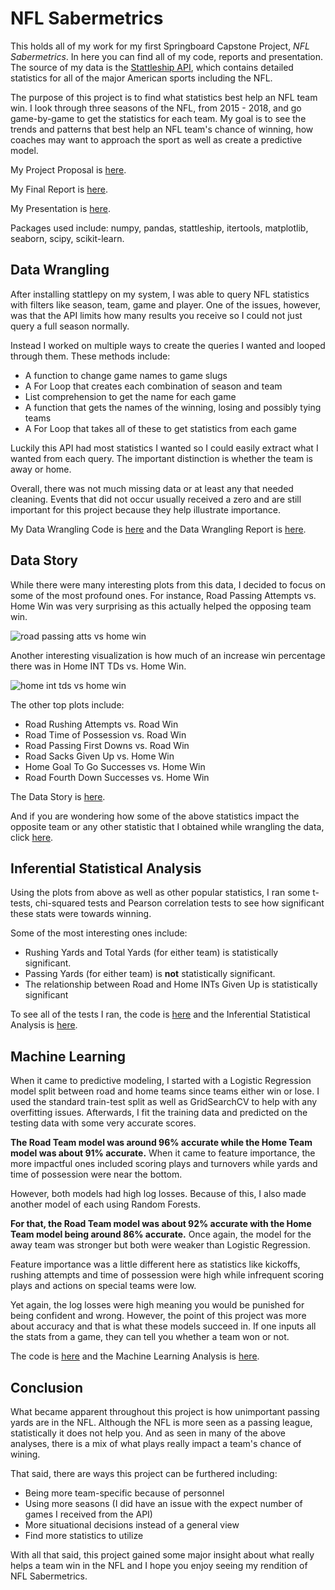 # NFL Sabermetrics

This holds all of my work for my first Springboard Capstone Project, *NFL Sabermetrics*. In here you can find all of my code, reports and presentation. The source of my data is the [Stattleship API](https://www.stattleship.com/), which contains detailed statistics for all of the major American sports including the NFL.

The purpose of this project is to find what statistics best help an NFL team win. I look through three seasons of the NFL, from 2015 - 2018, and go game-by-game to get the statistics for each team. My goal is to see the trends and patterns that best help an NFL team's chance of winning, how coaches may want to approach the sport as well as create a predictive model.

My Project Proposal is [here](https://github.com/SportsReiter12/Data-Science/blob/master/NFL%20Capstone%20Project/NFL%20Capstone%20Project%20Proposal.pdf).

My Final Report is [here](https://github.com/SportsReiter12/Data-Science/blob/master/NFL%20Capstone%20Project/NFL%20Capstone%20Final%20Report.pdf).

My Presentation is [here](https://github.com/SportsReiter12/Data-Science/blob/master/NFL%20Capstone%20Project/NFL%20Capstone%20Presentation.pptx).

Packages used include: numpy, pandas, stattleship, itertools, matplotlib, seaborn, scipy, scikit-learn.

## Data Wrangling

After installing stattlepy on my system, I was able to query NFL statistics with filters like season, team, game and player. One of the issues, however, was that the API limits how many results you receive so I could not just query a full season normally.

Instead I worked on multiple ways to create the queries I wanted and looped through them. These methods include:
  - A function to change game names to game slugs
  - A For Loop that creates each combination of season and team
  - List comprehension to get the name for each game
  - A function that gets the names of the winning, losing and possibly tying teams
  - A For Loop that takes all of these to get statistics from each game
  
Luckily this API had most statistics I wanted so I could easily extract what I wanted from each query. The important distinction is whether the team is away or home. 

Overall, there was not much missing data or at least any that needed cleaning. Events that did not occur usually received a zero and are still important for this project because they help illustrate importance.

My Data Wrangling Code is [here](https://github.com/SportsReiter12/Data-Science/blob/master/NFL%20Capstone%20Project/Data%20Wrangling/NFL%20Capstone%20Project%20Data%20Wrangling.ipynb) and the Data Wrangling Report is [here](https://github.com/SportsReiter12/Data-Science/blob/master/NFL%20Capstone%20Project/Data%20Wrangling/NFL%20Capstone%20Data%20Wrangling%20Report.pdf).

## Data Story

While there were many interesting plots from this data, I decided to focus on some of the most profound ones. For instance, Road Passing Attempts vs. Home Win was very surprising as this actually helped the opposing team win.

![road passing atts vs home win](https://user-images.githubusercontent.com/37318222/48574966-78577900-e8c5-11e8-866f-be938e758dad.png)

Another interesting visualization is how much of an increase win percentage there was in Home INT TDs vs. Home Win.

![home int tds vs home win](https://user-images.githubusercontent.com/37318222/48575013-97560b00-e8c5-11e8-9047-cab7b0f0ffea.png)

The other top plots include:
   - Road Rushing Attempts vs. Road Win
   - Road Time of Possession vs. Road Win
   - Road Passing First Downs vs. Road Win
   - Road Sacks Given Up vs. Home Win
   - Home Goal To Go Successes vs. Home Win
   - Road Fourth Down Successes vs. Home Win
   
 The Data Story is [here](https://github.com/SportsReiter12/Data-Science/blob/master/NFL%20Capstone%20Project/Data%20Storytelling/NFL%20Capstone%20Data%20Story.ipynb).
 
 And if you are wondering how some of the above statistics impact the opposite team or any other statistic that I obtained while wrangling the data, click [here](https://github.com/SportsReiter12/Data-Science/blob/master/NFL%20Capstone%20Project/Data%20Storytelling/NFL%20Capstone%20EDA%20-%20Plots.ipynb).
 
 ## Inferential Statistical Analysis
 
 Using the plots from above as well as other popular statistics, I ran some t-tests, chi-squared tests and Pearson correlation tests to see how significant these stats were towards winning.
 
 Some of the most interesting ones include:
   - Rushing Yards and Total Yards (for either team) is statistically significant.
   - Passing Yards (for either team) is **not** statistically significant.
   - The relationship between Road and Home INTs Given Up is statistically significant
   
 To see all of the tests I ran, the code is [here](https://github.com/SportsReiter12/Data-Science/blob/master/NFL%20Capstone%20Project/Inferential%20Statistics/NFL%20Capstone%20EDA%20-%20Inferential%20Statistics.ipynb) and the Inferential Statistical Analysis is [here](https://github.com/SportsReiter12/Data-Science/blob/master/NFL%20Capstone%20Project/Inferential%20Statistics/NFL%20Capstone%20Inferential%20Statistical%20Analysis.pdf).
 
 ## Machine Learning
 
 When it came to predictive modeling, I started with a Logistic Regression model split between road and home teams since teams either win or lose. I used the standard train-test split as well as GridSearchCV to help with any overfitting issues. Afterwards, I fit the training data and predicted on the testing data with some very accurate scores.
 
 **The Road Team model was around 96% accurate while the Home Team model was about 91% accurate.** When it came to feature importance, the more impactful ones included scoring plays and turnovers while yards and time of possession were near the bottom.
 
 However, both models had high log losses. Because of this, I also made another model of each using Random Forests.
 
 **For that, the Road Team model was about 92% accurate with the Home Team model being around 86% accurate.** Once again, the model for the away team was stronger but both were weaker than Logistic Regression.
 
 Feature importance was a little different here as statistics like kickoffs, rushing attempts and time of possession were high while infrequent scoring plays and actions on special teams were low.
 
 Yet again, the log losses were high meaning you would be punished for being confident and wrong. However, the point of this project was more about accuracy and that is what these models succeed in. If one inputs all the stats from a game, they can tell you whether a team won or not.
 
 The code is [here](https://github.com/SportsReiter12/Data-Science/blob/master/NFL%20Capstone%20Project/Machine%20Learning/NFL%20Capstone%20Machine%20Learning.ipynb) and the Machine Learning Analysis is [here](https://github.com/SportsReiter12/Data-Science/blob/master/NFL%20Capstone%20Project/Machine%20Learning/NFL%20Capstone%20Machine%20Learning%20Analysis.pdf).
 
 ## Conclusion
 
 What became apparent throughout this project is how unimportant passing yards are in the NFL. Although the NFL is more seen as a passing league, statistically it does not help you. And as seen in many of the above analyses, there is a mix of what plays really impact a team's chance of wining.
 
 That said, there are ways this project can be furthered including:
  - Being more team-specific because of personnel
  - Using more seasons (I did have an issue with the expect number of games I received from the API)
  - More situational decisions instead of a general view
  - Find more statistics to utilize
  
With all that said, this project gained some major insight about what really helps a team win in the NFL and I hope you enjoy seeing my rendition of NFL Sabermetrics.
